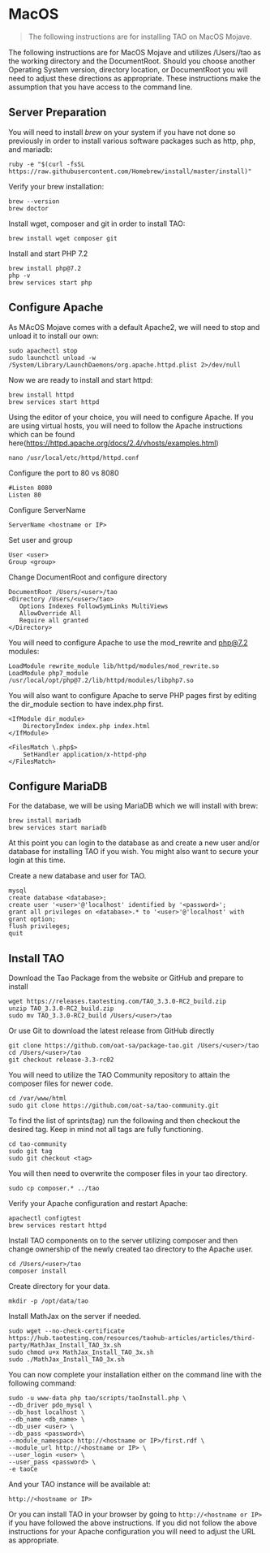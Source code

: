 # MacOS

> The following instructions are for installing TAO on MacOS Mojave.

The following instructions are for MacOS Mojave and utilizes /Users/<user>/tao as the working directory and the DocumentRoot. Should you choose another Operating System version, directory location, or DocumentRoot you will need to adjust these directions as appropriate. These instructions make the assumption that you have access to the command line.

## Server Preparation
You will need to install _brew_ on your system if you have not done so previously in order to install various software packages such as http, php, and mariadb:

```
ruby -e "$(curl -fsSL https://raw.githubusercontent.com/Homebrew/install/master/install)"
```

Verify your brew installation:

```
brew --version
brew doctor
```

Install wget, composer and git in order to install TAO:

```
brew install wget composer git
```

Install and start PHP 7.2

```
brew install php@7.2
php -v
brew services start php
```

## Configure Apache

As MAcOS Mojave comes with a default Apache2, we will need to stop and unload it to install our own:

```
sudo apachectl stop
sudo launchctl unload -w /System/Library/LaunchDaemons/org.apache.httpd.plist 2>/dev/null
```

Now we are ready to install and start httpd:

```
brew install httpd
brew services start httpd
```


Using the editor of your choice, you will need to configure Apache. If you are using virtual hosts, you will need to follow the Apache instructions which can be found here(https://httpd.apache.org/docs/2.4/vhosts/examples.html)

```
nano /usr/local/etc/httpd/httpd.conf
```

Configure the port to 80 vs 8080

```
#Listen 8080
Listen 80

```

Configure ServerName

```
ServerName <hostname or IP>
```

Set user and group

```
User <user>
Group <group>
```

Change DocumentRoot and configure directory

```
DocumentRoot /Users/<user>/tao
<Directory /Users/<user>/tao>
   Options Indexes FollowSymLinks MultiViews
   AllowOverride All
   Require all granted
</Directory>
```

You will need to configure Apache to use the mod_rewrite and php@7.2 modules:

```
LoadModule rewrite_module lib/httpd/modules/mod_rewrite.so
LoadModule php7_module /usr/local/opt/php@7.2/lib/httpd/modules/libphp7.so
```

You will also want to configure Apache to serve PHP pages first by editing the dir_module section to have index.php first.

```
<IfModule dir_module>
    DirectoryIndex index.php index.html
</IfModule>

<FilesMatch \.php$>
    SetHandler application/x-httpd-php
</FilesMatch>

```

## Configure MariaDB

For the database, we will be using MariaDB which we will install with brew:

```
brew install mariadb
brew services start mariadb
```

At this point you can login to the database as <user> and create a new user and/or database for installing TAO if you wish. You might also want to secure your <user> login at this time.

Create a new database and user for TAO.

```
mysql 
create database <database>;
create user '<user>'@'localhost' identified by '<password>';
grant all privileges on <database>.* to '<user>'@'localhost' with grant option;
flush privileges;
quit
```

## Install TAO

Download the Tao Package from the website or GitHub and prepare to install

```
wget https://releases.taotesting.com/TAO_3.3.0-RC2_build.zip    
unzip TAO_3.3.0-RC2_build.zip
sudo mv TAO_3.3.0-RC2_build /Users/<user>/tao
```

Or use Git to download the latest release from GitHub directly

```
git clone https://github.com/oat-sa/package-tao.git /Users/<user>/tao
cd /Users/<user>/tao
git checkout release-3.3-rc02
```

You will need to utilize the TAO Community repository to attain the composer files for newer code. 

```
cd /var/www/html
sudo git clone https://github.com/oat-sa/tao-community.git
```

To find the list of sprints(tag) run the following and then checkout the desired tag. Keep in mind not all tags are fully functioning.

```
cd tao-community
sudo git tag
sudo git checkout <tag>
```

You will then need to overwrite the composer files in your tao directory.

```
sudo cp composer.* ../tao
```

Verify your Apache configuration and restart Apache:

```
apachectl configtest
brew services restart httpd
```

Install TAO components on to the server utilizing composer and then change ownership of the newly created tao directory to the Apache user.

```
cd /Users/<user>/tao
composer install
```

Create directory for your data.

```
mkdir -p /opt/data/tao
```

Install MathJax on the server if needed.

```
sudo wget --no-check-certificate  https://hub.taotesting.com/resources/taohub-articles/articles/third-party/MathJax_Install_TAO_3x.sh
sudo chmod u+x MathJax_Install_TAO_3x.sh
sudo ./MathJax_Install_TAO_3x.sh
```

You can now complete your installation either on the command line with the following command:

```
sudo -u www-data php tao/scripts/taoInstall.php \
--db_driver pdo_mysql \
--db_host localhost \
--db_name <db_name> \
--db_user <user> \
--db_pass <password>\
--module_namespace http://<hostname or IP>/first.rdf \
--module_url http://<hostname or IP> \
--user_login <user> \
--user_pass <password> \
-e taoCe
```

And your TAO instance will be available at:

```
http://<hostname or IP>
```

Or you can install TAO in your browser by going to `http://<hostname or IP>` if you have followed the above instructions. If you did not follow the above instructions for your Apache configuration you will need to adjust the URL as appropriate. 
